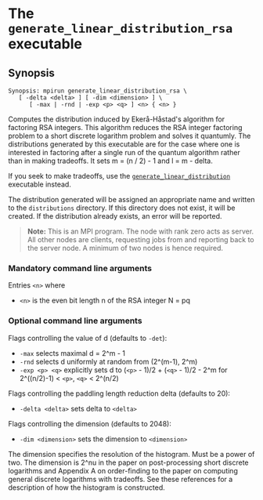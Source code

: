 # The <code>generate_linear_distribution_rsa</code> executable

## Synopsis
```console
Synopsis: mpirun generate_linear_distribution_rsa \
   [ -delta <delta> ] [ -dim <dimension> ] \
      [ -max | -rnd | -exp <p> <q> ] <n> { <n> }
```

Computes the distribution induced by Ekerå-Håstad's algorithm for factoring RSA integers. This algorithm reduces the RSA integer factoring problem to a short discrete logarithm problem and solves it quantumly. The distributions generated by this executable are for the case where one is interested in factoring after a single run of the quantum algorithm rather than in making tradeoffs. It sets m = (n / 2) - 1 and l = m - delta.

If you seek to make tradeoffs, use the [<code>generate_linear_distribution</code>](generate-linear-distribution.md) executable instead.

The distribution generated will be assigned an appropriate name and written to the <code>distributions</code> directory. If this directory does not exist, it will be created. If the distribution already exists, an error will be reported.

> <b>Note:</b> This is an MPI program. The node with rank zero acts as server. All other nodes are clients, requesting jobs from and reporting back to the server node. A minimum of two nodes is hence required.

### Mandatory command line arguments
Entries <code>\<n\></code> where
- <code>\<n\></code> is the even bit length n of the RSA integer N = pq

### Optional command line arguments
Flags controlling the value of d (defaults to <code>-det</code>):
- <code>-max</code> selects maximal d = 2^m - 1
- <code>-rnd</code> selects d uniformly at random from (2^(m-1), 2^m)
- <code>-exp \<p\> \<q\></code> explicitly sets d to (<code>\<p\></code> - 1)/2 + (<code>\<q\></code> - 1)/2 - 2^m for 2^((n/2)-1) < <code>\<p\></code>, <code>\<q\></code> < 2^(n/2)

Flags controlling the paddling length reduction delta (defaults to 20):
- <code>-delta \<delta\></code> sets delta to <code>\<delta\></code>

Flags controlling the dimension (defaults to 2048):
- <code>-dim \<dimension\></code> sets the dimension to <code>\<dimension\></code>

The dimension specifies the resolution of the histogram. Must be a power of two. The dimension is 2^nu in the paper on post-processing short discrete logarithms and Appendix A on order-finding to the paper on computing general discrete logarithms with tradeoffs. See these references for a description of how the histogram is constructed.
